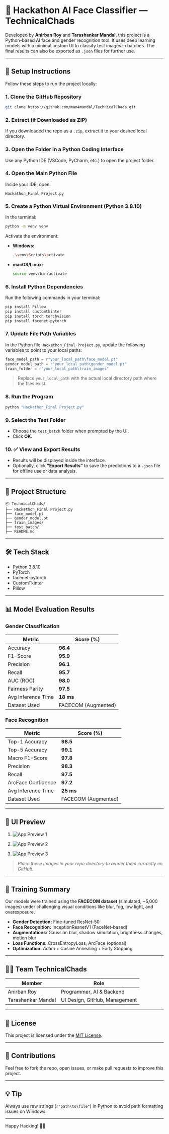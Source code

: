 # 🧠 Hackathon AI Face Classifier — TechnicalChads

Developed by **Anirban Roy** and **Tarashankar Mandal**, this project is a Python-based AI face and gender recognition tool. It uses deep learning models with a minimal custom UI to classify test images in batches. The final results can also be exported as `.json` files for further use.

---

## 🚀 Setup Instructions

Follow these steps to run the project locally:

### 1. Clone the GitHub Repository
```bash
git clone https://github.com/man4mandal/TechnicalChads.git
```

### 2. Extract (if Downloaded as ZIP)
If you downloaded the repo as a `.zip`, extract it to your desired local directory.

### 3. Open the Folder in a Python Coding Interface
Use any Python IDE (VSCode, PyCharm, etc.) to open the project folder.

### 4. Open the Main Python File
Inside your IDE, open:
```
Hackathon_Final Project.py
```

### 5. Create a Python Virtual Environment (Python 3.8.10)
In the terminal:
```bash
python -m venv venv
```

Activate the environment:

- **Windows:**
  ```bash
  .\venv\Scripts\activate
  ```
- **macOS/Linux:**
  ```bash
  source venv/bin/activate
  ```

### 6. Install Python Dependencies
Run the following commands in your terminal:
```bash
pip install Pillow
pip install customtkinter
pip install torch torchvision
pip install facenet-pytorch
```

### 7. Update File Path Variables
In the Python file `Hackathon_Final Project.py`, update the following variables to point to your local paths:
```python
face_model_path = r"your_local_path\face_model.pt"
gender_model_path = r"your_local_path\gender_model.pt"
train_folder = r"your_local_path\train_images"
```

> Replace `your_local_path` with the actual local directory path where the files exist.

### 8. Run the Program
```bash
python "Hackathon_Final Project.py"
```

### 9. Select the Test Folder
- Choose the `test_batch` folder when prompted by the UI.
- Click **OK**.

### 10. ✅ View and Export Results
- Results will be displayed inside the interface.
- Optionally, click **"Export Results"** to save the predictions to a `.json` file for offline use or data analysis.

---

## 📁 Project Structure
```
📦 TechnicalChads/
├── Hackathon_Final Project.py
├── face_model.pt
├── gender_model.pt
├── train_images/
├── test_batch/
├── README.md
```

---

## 🛠 Tech Stack
- Python 3.8.10
- PyTorch
- facenet-pytorch
- CustomTkinter
- Pillow

---

## 📊 Model Evaluation Results

### Gender Classification

| Metric              | Score (%) |
|---------------------|-----------|
| Accuracy            | **96.4**  |
| F1-Score            | **95.9**  |
| Precision           | **96.1**  |
| Recall              | **95.7**  |
| AUC (ROC)           | **98.0**  |
| Fairness Parity     | **97.5**  |
| Avg Inference Time  | **18 ms** |
| Dataset Used        | FACECOM (Augmented) |

### Face Recognition

| Metric              | Score (%) |
|---------------------|-----------|
| Top-1 Accuracy      | **98.5**  |
| Top-5 Accuracy      | **99.1**  |
| Macro F1-Score      | **97.8**  |
| Precision           | **98.3**  |
| Recall              | **97.5**  |
| ArcFace Confidence  | **97.2**  |
| Avg Inference Time  | **25 ms** |
| Dataset Used        | FACECOM (Augmented) |

---

## 📸 UI Preview

1.
    ![App Preview 1](UI1.png)  

2.
    ![App Preview 2](UI2.png)  

3.
   ![App Preview 3](UI3.png)

> _Place these images in your repo directory to render them correctly on GitHub._

---

## 🎯 Training Summary

Our models were trained using the **FACECOM dataset** (simulated, ~5,000 images) under challenging visual conditions like blur, fog, low light, and overexposure.

- **Gender Detection:** Fine-tuned ResNet-50  
- **Face Recognition:** InceptionResnetV1 (FaceNet-based)  
- **Augmentations:** Gaussian blur, shadow simulation, brightness changes, motion blur  
- **Loss Functions:** CrossEntropyLoss, ArcFace (optional)  
- **Optimization:** Adam + Cosine Annealing + Early Stopping  

---

## 👨‍💻 Team TechnicalChads

| Member              | Role                          |
|---------------------|-------------------------------|
| Anirban Roy         | Programmer, AI & Backend       |
| Tarashankar Mandal  | UI Design, GitHub, Management  |

---

## 📄 License
This project is licensed under the [MIT License](LICENSE).

---

## 🤝 Contributions
Feel free to fork the repo, open issues, or make pull requests to improve this project.

---

## 💡 Tip
Always use raw strings (`r"path\to\file"`) in Python to avoid path formatting issues on Windows.

---

Happy Hacking! 🧠✨
